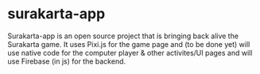 # surakarta-app

Surakarta-app is an open source project that is bringing back alive the Surakarta game. It uses Pixi.js for the game page and (to be done yet)
will use native code for the computer player & other activites/UI pages and will use Firebase (in js) for the backend.
